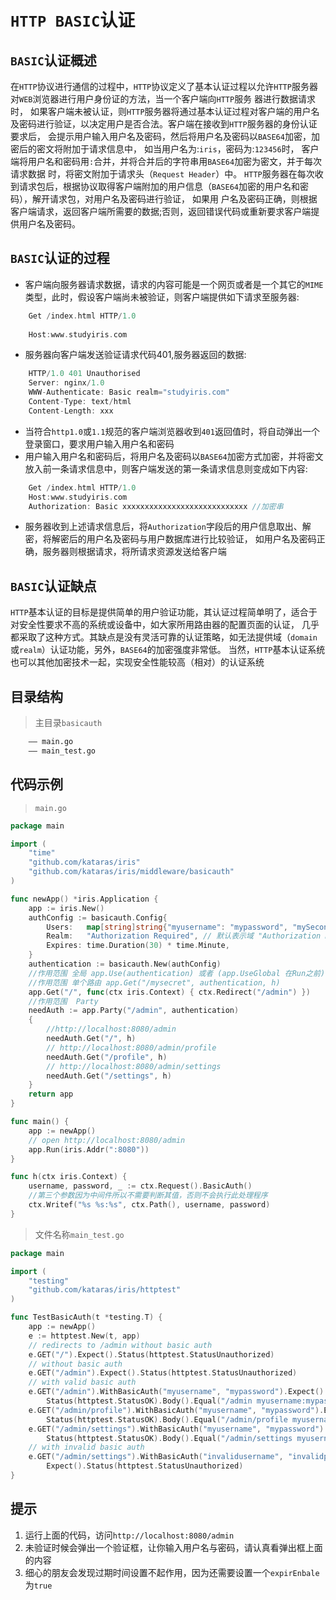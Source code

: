 # `HTTP BASIC`认证
## `BASIC`认证概述
在`HTTP`协议进行通信的过程中，`HTTP`协议定义了基本认证过程以允许`HTTP`服务器对`WEB`浏览器进行用户身份证的方法，当一个客户端向`HTTP`服务 器进行数据请求时，
如果客户端未被认证，则`HTTP`服务器将通过基本认证过程对客户端的用户名及密码进行验证，以决定用户是否合法。客户端在接收到`HTTP`服务器的身份认证要求后，
会提示用户输入用户名及密码，然后将用户名及密码以`BASE64`加密，加密后的密文将附加于请求信息中， 如当用户名为:`iris`，密码为:`123456`时，
客户端将用户名和密码用`:`合并，并将合并后的字符串用`BASE64`加密为密文，并于每次请求数据 时，将密文附加于请求头（`Request Header`）中。
`HTTP`服务器在每次收到请求包后，根据协议取得客户端附加的用户信息（`BASE64`加密的用户名和密码），解开请求包，对用户名及密码进行验证，
如果用 户名及密码正确，则根据客户端请求，返回客户端所需要的数据;否则，返回错误代码或重新要求客户端提供用户名及密码。

## `BASIC`认证的过程
- 客户端向服务器请求数据，请求的内容可能是一个网页或者是一个其它的`MIME`类型，此时，假设客户端尚未被验证，则客户端提供如下请求至服务器:
```go
    Get /index.html HTTP/1.0
    
    Host:www.studyiris.com
```
- 服务器向客户端发送验证请求代码401,服务器返回的数据:
```go
    HTTP/1.0 401 Unauthorised
    Server: nginx/1.0
    WWW-Authenticate: Basic realm="studyiris.com"
    Content-Type: text/html
    Content-Length: xxx
```
- 当符合`http1.0`或`1.1`规范的客户端浏览器收到`401`返回值时，将自动弹出一个登录窗口，要求用户输入用户名和密码
- 用户输入用户名和密码后，将用户名及密码以`BASE64`加密方式加密，并将密文放入前一条请求信息中，则客户端发送的第一条请求信息则变成如下内容:
```go
    Get /index.html HTTP/1.0
    Host:www.studyiris.com
    Authorization: Basic xxxxxxxxxxxxxxxxxxxxxxxxxxxx //加密串
```
- 服务器收到上述请求信息后，将`Authorization`字段后的用户信息取出、解密，将解密后的用户名及密码与用户数据库进行比较验证，
如用户名及密码正确，服务器则根据请求，将所请求资源发送给客户端

## `BASIC`认证缺点
`HTTP`基本认证的目标是提供简单的用户验证功能，其认证过程简单明了，适合于对安全性要求不高的系统或设备中，如大家所用路由器的配置页面的认证，
几乎 都采取了这种方式。其缺点是没有灵活可靠的认证策略，如无法提供域（`domain`或`realm`）认证功能，另外，`BASE64`的加密强度非常低。
当然，`HTTP`基本认证系统也可以其他加密技术一起，实现安全性能较高（相对）的认证系统

## 目录结构
> 主目录`basicauth`

```html
    —— main.go
    —— main_test.go
```
##  代码示例 
> `main.go`

```go
package main

import (
	"time"
	"github.com/kataras/iris"
	"github.com/kataras/iris/middleware/basicauth"
)

func newApp() *iris.Application {
	app := iris.New()
	authConfig := basicauth.Config{
		Users:   map[string]string{"myusername": "mypassword", "mySecondusername": "mySecondpassword"},
		Realm:   "Authorization Required", // 默认表示域 "Authorization Required"
		Expires: time.Duration(30) * time.Minute,
	}
	authentication := basicauth.New(authConfig)
	//作用范围 全局 app.Use(authentication) 或者 (app.UseGlobal 在Run之前)
	//作用范围 单个路由 app.Get("/mysecret", authentication, h)
	app.Get("/", func(ctx iris.Context) { ctx.Redirect("/admin") })
	//作用范围  Party
	needAuth := app.Party("/admin", authentication)
	{
		//http://localhost:8080/admin
		needAuth.Get("/", h)
		// http://localhost:8080/admin/profile
		needAuth.Get("/profile", h)
		// http://localhost:8080/admin/settings
		needAuth.Get("/settings", h)
	}
	return app
}

func main() {
	app := newApp()
	// open http://localhost:8080/admin
	app.Run(iris.Addr(":8080"))
}

func h(ctx iris.Context) {
	username, password, _ := ctx.Request().BasicAuth()
	//第三个参数因为中间件所以不需要判断其值，否则不会执行此处理程序
	ctx.Writef("%s %s:%s", ctx.Path(), username, password)
}
```
> 文件名称`main_test.go`

```go
package main

import (
	"testing"
	"github.com/kataras/iris/httptest"
)

func TestBasicAuth(t *testing.T) {
	app := newApp()
	e := httptest.New(t, app)
	// redirects to /admin without basic auth
	e.GET("/").Expect().Status(httptest.StatusUnauthorized)
	// without basic auth
	e.GET("/admin").Expect().Status(httptest.StatusUnauthorized)
	// with valid basic auth
	e.GET("/admin").WithBasicAuth("myusername", "mypassword").Expect().
		Status(httptest.StatusOK).Body().Equal("/admin myusername:mypassword")
	e.GET("/admin/profile").WithBasicAuth("myusername", "mypassword").Expect().
		Status(httptest.StatusOK).Body().Equal("/admin/profile myusername:mypassword")
	e.GET("/admin/settings").WithBasicAuth("myusername", "mypassword").Expect().
		Status(httptest.StatusOK).Body().Equal("/admin/settings myusername:mypassword")
	// with invalid basic auth
	e.GET("/admin/settings").WithBasicAuth("invalidusername", "invalidpassword").
		Expect().Status(httptest.StatusUnauthorized)
}
```
## 提示
1. 运行上面的代码，访问`http://localhost:8080/admin`
2. 未验证时候会弹出一个验证框，让你输入用户名与密码，请认真看弹出框上面的内容
3. 细心的朋友会发现过期时间设置不起作用，因为还需要设置一个`expirEnbale`为`true`